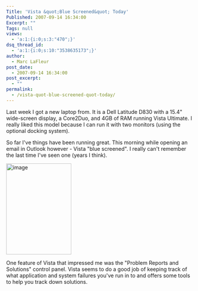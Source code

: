 ```yaml
---
Title: 'Vista &quot;Blue Screened&quot; Today'
Published: 2007-09-14 16:34:00
Excerpt: ""
Tags: null
views:
  - 'a:1:{i:0;s:3:"470";}'
dsq_thread_id:
  - 'a:1:{i:0;s:10:"3538635173";}'
author:
  - Marc LaFleur
post_date:
  - 2007-09-14 16:34:00
post_excerpt:
  - ""
permalink:
  - /vista-quot-blue-screened-quot-today/
---
```

<p>Last week I got a new laptop from. It is a Dell Latitude D830 with a 15.4" wide-screen display, a Core2Duo, and 4GB of RAM running Vista Ultimate. I really liked this model because I can run it with two monitors (using the optional docking system). 
</p><p>So far I've things have been running great. This morning while opening an email in Outlook however - Vista "blue screened".&nbsp;I really can't remember the last time I've seen one (years I think). 
</p><p><a href="http://weblogs.asp.net/blogs/mlafleur/WindowsLiveWriter/VistaBlueScr_A2A1/image_7.png" target=_blank mce_href="http://weblogs.asp.net/blogs/mlafleur/WindowsLiveWriter/VistaBlueScr_A2A1/image_7.png"><img style="BORDER-RIGHT: 0px; BORDER-TOP: 0px; BORDER-LEFT: 0px; BORDER-BOTTOM: 0px" height=244 alt=image src="http://weblogs.asp.net/blogs/mlafleur/WindowsLiveWriter/VistaBlueScr_A2A1/image_thumb_2.png" width=175 border=0 mce_src="http://weblogs.asp.net/blogs/mlafleur/WindowsLiveWriter/VistaBlueScr_A2A1/image_thumb_2.png"/></a> 
</p><p>One feature of Vista that impressed me was the "Problem Reports and Solutions" control panel. Vista seems to do a good job of keeping track of what application and system failures you've run in to and offers some tools to help you track down solutions. </p>
